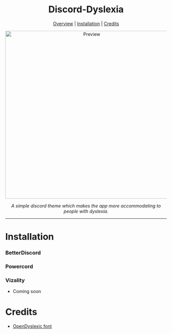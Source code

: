 <h1 align="center">Discord-Dyslexia</h1>
  
<p align="center">
  <a href="#discord-dyslexia">Overview</a> |
  <a href="#installation">Installation</a> |
  <a href="#credits">Credits</a>
</p>

<p align="center">
  <img alt="Preview" width="524" alt="preview" src="https://i.imgur.com/cCINa4T.png">
<p align="center">

<p align="center">
  <i>A simple discord theme which makes the app more accommodating to people with dyslexia.</i>
</p>

---

# Installation

### BetterDiscord

### Powercord

### Vizality

- Coming soon

# Credits
- [OpenDyslexic font](https://opendyslexic.org/)
